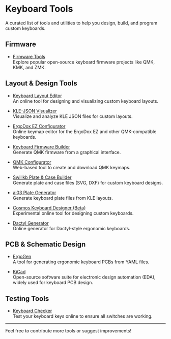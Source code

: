 # Keyboard Tools

A curated list of tools and utilities to help you design, build, and program custom keyboards.

## Firmware

- [Firmware Tools](./fw/README.md)  
  Explore popular open-source keyboard firmware projects like QMK, KMK, and ZMK.

## Layout & Design Tools

- [Keyboard Layout Editor](http://www.keyboard-layout-editor.com/)  
  An online tool for designing and visualizing custom keyboard layouts.

- [KLE-JSON Visualizer](https://jhelvy.shinyapps.io/klejson/)  
  Visualize and analyze KLE JSON files for custom layouts.

- [ErgoDox EZ Configurator](https://configure.ergodox-ez.com/)  
  Online keymap editor for the ErgoDox EZ and other QMK-compatible keyboards.

- [Keyboard Firmware Builder](https://kbfirmware.com/)  
  Generate QMK firmware from a graphical interface.

- [QMK Configurator](https://config.qmk.fm/)  
  Web-based tool to create and download QMK keymaps.

- [Swillkb Plate & Case Builder](http://builder.swillkb.com/)  
  Generate plate and case files (SVG, DXF) for custom keyboard designs.

- [ai03 Plate Generator](https://kbplate.ai03.com/)  
  Generate keyboard plate files from KLE layouts.

- [Cosmos Keyboard Designer (Beta)](https://ryanis.cool/cosmos/beta)  
  Experimental online tool for designing custom keyboards.

- [Dactyl Generator](https://ryanis.cool/dactyl/)  
  Online generator for Dactyl-style ergonomic keyboards.

## PCB & Schematic Design

- [ErgoGen](https://ergogen.xyz/)  
  A tool for generating ergonomic keyboard PCBs from YAML files.

- [KiCad](https://kicad.org/)  
  Open-source software suite for electronic design automation (EDA), widely used for keyboard PCB design.

## Testing Tools

- [Keyboard Checker](https://keyboardchecker.com/)  
  Test your keyboard keys online to ensure all switches are working.

---

Feel free to contribute more tools or suggest improvements!